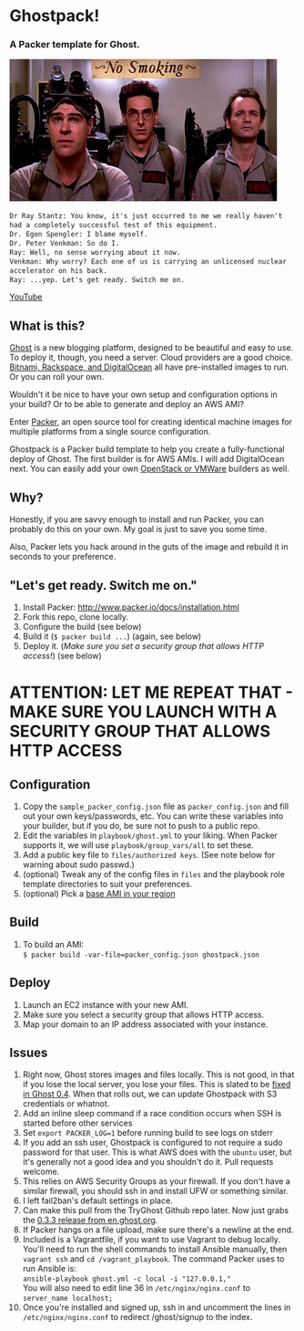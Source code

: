 Ghostpack!
=======
### A Packer template for Ghost.

![](img/ghostbusters-elevator.jpg)
```
Dr Ray Stantz: You know, it's just occurred to me we really haven't had a completely successful test of this equipment.
Dr. Egon Spengler: I blame myself.
Dr. Peter Venkman: So do I.
Ray: Well, no sense worrying about it now.
Venkman: Why worry? Each one of us is carrying an unlicensed nuclear accelerator on his back.
Ray: ...yep. Let's get ready. Switch me on.
```
<a href="http://youtu.be/WzLobQxY6gg?t=15s" target="_blank">YouTube</a>

## What is this?

<a href="http://ghost.org" target="_blank">Ghost</a> is a new blogging platform, designed to be beautiful and easy to use. To deploy it, though, you need a server. Cloud providers are a good choice. [Bitnami, Rackspace, and DigitalOcean](http://docs.ghost.org/installation/deploy/) all have pre-installed images to run. Or you can roll your own.

Wouldn't it be nice to have your own setup and configuration options in your build? Or to be able to generate and deploy an AWS AMI?

Enter <a href="http://packer.io" target="_blank">Packer</a>, an open source tool for creating identical machine images for multiple platforms from a single source configuration.

Ghostpack is a Packer build template to help you create a fully-functional deploy of Ghost. The first builder is for AWS AMIs. I will add DigitalOcean next. You can easily add your own [OpenStack or VMWare](http://www.packer.io/docs) builders as well.

## Why?

Honestly, if you are savvy enough to install and run Packer, you can probably do this on your own. My goal is just to save you some time.

Also, Packer lets you hack around in the guts of the image and rebuild it in seconds to your preference.

## "Let's get ready. Switch me on."
1. Install Packer: <http://www.packer.io/docs/installation.html>
1. Fork this repo, clone locally.
1. Configure the build (see below)
1. Build it (`$ packer build ...`) (again, see below)
1. Deploy it. (*Make sure you set a security group that allows HTTP access!*) (see below)

# ATTENTION: LET ME REPEAT THAT - MAKE SURE YOU LAUNCH WITH A SECURITY GROUP THAT ALLOWS HTTP ACCESS

## Configuration
1. Copy the `sample_packer_config.json` file as `packer_config.json` and fill out your own keys/passwords, etc. You can write these variables into your builder, but if you do, be sure not to push to a public repo.
1. Edit the variables in `playbook/ghost.yml` to your liking. When Packer supports it, we will use `playbook/group_vars/all` to set these. 
1. Add a public key file to `files/authorized keys`. (See note below for warning about sudo passwd.)
1. (optional) Tweak any of the config files in `files` and the playbook role template directories to suit your preferences.
1. (optional) Pick a [base AMI in your region](http://cloud-images.ubuntu.com/locator/ec2/)

## Build
1. To build an AMI:  
`$ packer build -var-file=packer_config.json ghostpack.json`  

## Deploy
1. Launch an EC2 instance with your new AMI.
1. Make sure you select a security group that allows HTTP access.
1. Map your domain to an IP address associated with your instance.

## Issues
1. Right now, Ghost stores images and files locally. This is not good, in that if you lose the local server, you lose your files. This is slated to be [fixed in Ghost 0.4](https://github.com/TryGhost/Ghost/issues/635). When that rolls out, we can update Ghostpack with S3 credentials or whatnot.
1. Add an inline sleep command if a race condition occurs when SSH is started before other services
1. Set `export PACKER_LOG=1` before running build to see logs on stderr
1. If you add an ssh user, Ghostpack is configured to not require a sudo password for that user. This is what AWS does with the `ubuntu` user, but it's generally not a good idea and you shouldn't do it. Pull requests welcome.
1. This relies on AWS Security Groups as your firewall. If you don't have a similar firewall, you should ssh in and install UFW or something similar.
1. I left fail2ban's default settings in place.
1. Can make this pull from the TryGhost Github repo later. Now just grabs the [0.3.3 release from en.ghost.org](https://en.ghost.org/download/).
1. If Packer hangs on a file upload, make sure there's a newline at the end.
1. Included is a Vagrantfile, if you want to use Vagrant to debug locally. You'll need to run the shell commands to install Ansible manually, then `vagrant ssh` and `cd /vagrant_playbook`. The command Packer uses to run Ansible is:  
`ansible-playbook ghost.yml -c local -i "127.0.0.1,"`  
You will also need to edit line 36 in `/etc/nginx/nginx.conf` to `server_name localhost;`  
1. Once you're installed and signed up, ssh in and uncomment the lines in `/etc/nginx/nginx.conf` to redirect /ghost/signup to the index.
